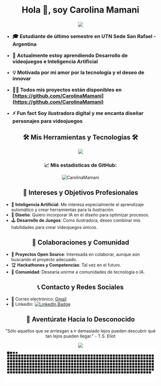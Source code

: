 <p align="center">

  <h1 align="center">Hola 👋, soy Carolina Mamani</h1>
<h3 align="center> "Programadora Junior" </h3>


</p>
<p align="center">
  <img src="https://media.giphy.com/media/meiUhwwE33B9tuuRbC/giphy.gif" width="300">
</p>


- 🎓 Estudiante de último semestre en **UTN Sede San Rafael - Argentina**

- 🌱 Actualmente estoy aprendiendo **Desarrollo de videojuegos e Inteligencia Artificial**
- 💡 Motivada por mi amor por la **tecnología** y el deseo de **innovar** 

- 👨‍💻 Todos mis proyectos están disponibles en [https://github.com/CarolinaMamani](https://github.com/CarolinaMamani)

- ⚡ Fun fact **Soy ilustradora digital y me encanta diseñar personajes para videojuegos**


<h2 align="center">🛠️ Mis Herramientas y Tecnologías 🛠️</h2>
<p align="center">
  <img src="https://skillicons.dev/icons?i=python,java,javascript,nodejs,django,mysql,css,html,docker,springboot,json,git,scrum&perline=7" />
</p>
<h3 align="center">📈 Mis estadísticas de GitHub:</h3>
<p align="center">
  <img src="https://github-readme-stats.vercel.app/api?username=CarolinaMamani&show_icons=true&locale=en" alt="CarolinaMamani" />
</p>

<h2 align="center">🎯 Intereses y Objetivos Profesionales</h2>

- 🤖 **Inteligencia Artificial**: Me interesa especialmente el aprendizaje automático y crear herramientas para la ilustración.
- 🎨 **Diseño**: Quiero incorporar IA en el diseño para optimizar procesos.
- 🕹 **Desarrollo de Juegos**: Como ilustradora, deseo combinar mis habilidades para crear videojuegos únicos.

<h2 align="center">🤝 Colaboraciones y Comunidad</h2>

- 🌟 **Proyectos Open Source**: Interesada en colaborar, aunque aún buscando el proyecto adecuado.
- 🏆 **Hackathones y Competencias**: Tal vez en el futuro.
- 💼 **Comunidad**: Desearía unirme a comunidades de tecnología o IA.


<h2 align="center">📞 Contacto y Redes Sociales</h2>

- 📧 Correo electrónico: [Gmail](mailto:mamanicarolina27@gmail.com)
- 💼 LinkedIn: [![LinkedIn Badge](https://img.shields.io/badge/-CarolinaMamani-blue?style=flat&logo=Linkedin&logoColor=white)](https://www.linkedin.com/in/carolina-mamani-75a562269/)




<h2 align="center">🚀 Aventúrate Hacia lo Desconocido</h2>
<p align="center">"Sólo aquellos que se arriesgan a ir demasiado lejos pueden descubrir qué tan lejos pueden llegar." - T.S. Eliot</p>
<p align="center">
<img src="https://media.giphy.com/media/v1.Y2lkPTc5MGI3NjExc3VsdnVjMzU5eWo1d2NkeWJrankxd3RrN2tvejhsNzkxeDV3NDh0eiZlcD12MV9pbnRlcm5hbF9naWZfYnlfaWQmY3Q9cw/rJzrkQOR0xgYRnWF8h/giphy.gif" width="300">

  <img src="https://raw.githubusercontent.com/Platane/snk/output/github-contribution-grid-snake.svg" alt="snake" />
</p>






